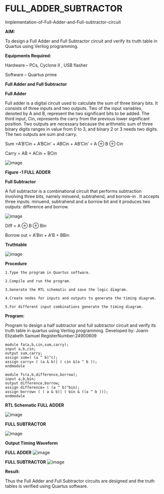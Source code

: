 # FULL_ADDER_SUBTRACTOR

Implementation-of-Full-Adder-and-Full-subtractor-circuit

**AIM:**

To design a Full Adder and Full Subtractor circuit and verify its truth table in Quartus using Verilog programming.

**Equipments Required:**

Hardware – PCs, Cyclone II , USB flasher

Software – Quartus prime

**Full Adder and Full Subtractor**

**Full Adder**

Full adder is a digital circuit used to calculate the sum of three binary bits. It consists of three inputs and two outputs. Two of the input variables, denoted by A and B, represent the two significant bits to be added. The third input, Cin, represents the carry from the previous lower significant position. Two outputs are necessary because the arithmetic sum of three binary digits ranges in value from 0 to 3, and binary 2 or 3 needs two digits. The two outputs are sum and carry.

Sum =A’B’Cin + A’BCin’ + ABCin + AB’Cin’ = A ⊕ B ⊕ Cin 

Carry = AB + ACin + BCin

![image](https://github.com/naavaneetha/FULL_ADDER_SUBTRACTOR/assets/154305477/0f30ba51-5ffb-4198-845f-18e054f675e7)

**Figure -1 FULL ADDER**

**Full Subtractor**

A full subtractor is a combinational circuit that performs subtraction involving three bits, namely minuend, subtrahend, and borrow-in . It accepts three inputs: minuend, subtrahend and a borrow bit and it produces two outputs: difference and borrow.

![image](https://github.com/naavaneetha/FULL_ADDER_SUBTRACTOR/assets/154305477/02b24f51-ab51-4304-9ad6-7b81ffc1ead5)

Diff = A ⊕ B ⊕ Bin 

Borrow out = A'Bin + A'B + BBin

**Truthtable**

![image](https://github.com/user-attachments/assets/51fb020a-5895-4f7b-9630-f0d27373024a)


**Procedure**
```
1.Type the program in Quartus software.

2.Compile and run the program.

3.Generate the RTL schematic and save the logic diagram.

4.Create nodes for inputs and outputs to generate the timing diagram.

5.For different input combinations generate the timing diagram.
```
**Program:**

Program to design a half subtractor and full subtractor circuit and verify its truth table in quartus using Verilog programming. 
Developed by:  Joann Elizabeth Samuel RegisterNumber:24900609

```
module fa(a,b,cin,sum,carry);
input a,b,cin;
output sum,carry;
assign sum=( (a ^ b)^c);
assign carry= ( (a & b)| ( cin &(a ^ b ));
endmodule
 
module fs(a,b,difference,borrow);
input a,b,bin;
output difference,borrow;
assign difference= ( (a ^ b)^bin);
assign borrow= ( ( a & b)| ( bin & ((a ^ b )));
endmodule
```

**RTL Schematic**
**FULL ADDER**

![image](https://github.com/user-attachments/assets/20e82619-d573-499f-bbee-d27de3f7686c)

**FULL SUBTRACTOR**

![image](https://github.com/user-attachments/assets/e153c969-a69e-446c-b3b8-8800d3da1c63)



**Output Timing Waveform**

**FULL ADDER**
![image](https://github.com/user-attachments/assets/77f6bb20-167e-4655-92ee-3c463fe68df2)

**FULL SUBTRACTOR**
![image](https://github.com/user-attachments/assets/45ca0501-3d41-45ab-acaa-19dbaf97727d)


**Result:**

Thus the Full Adder and Full Subtractor circuits are designed and the truth tables is verified using Quartus software.



